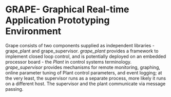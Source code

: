 # GRAPE- Graphical Real-time Application Prototyping Environment

Grape consists of two components supplied as independent libraries - grape_plant and grape_supervisor. *grape_plant* 
provides a framework to implement closed loop control, and is potentially deployed on an embedded processor board - the 
*Plant* in control systems terminology. *grape_supervisor* provides mechanisms for remote monitoring, graphing, online 
parameter tuning of Plant control parameters, and event logging; at the very least, the supervisor runs as a separate 
process, more likely it runs on a different host. The supervisor and the plant communicate via message passing.
